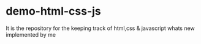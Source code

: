 # demo-html-css-js
It is the repository for the keeping track of html,css  &amp; javascript whats new implemented by me
